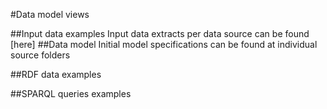 #Data model views

##Input data examples
Input data extracts per data source can be found [here]
##Data model
Initial model specifications can be found at individual source folders 

##RDF data examples

##SPARQL queries examples

